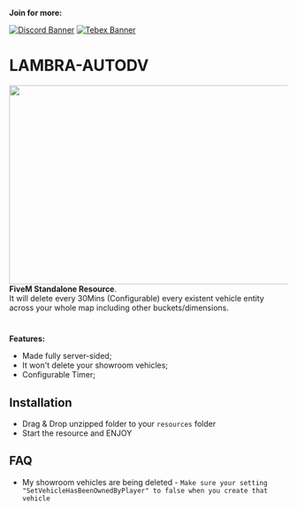 
<b>Join for more:</b>

<a href='https://discord.gg/dVSe8Kwfuy'>![Discord Banner](https://discordapp.com/api/guilds/944621248007270401/widget.png?style=banner2)</a> <a href='https://lambra.tebex.io/'>![Tebex Banner](https://i.imgur.com/rTExCn1.png)</a>

# LAMBRA-AUTODV
<img src ="https://i.imgur.com/Cmd3LHo.png" width="640" height="360">
<b>FiveM Standalone Resource</b>.<br>
It will delete every 30Mins (Configurable) every existent vehicle entity across your whole map including other buckets/dimensions.

#

<b>Features:</b>
- Made fully server-sided;
- It won't delete your showroom vehicles;
- Configurable Timer;

## Installation
- Drag & Drop unzipped folder to your `resources` folder
- Start the resource and ENJOY

## FAQ
- My showroom vehicles are being deleted - `Make sure your setting "SetVehicleHasBeenOwnedByPlayer" to false when you create that vehicle`
